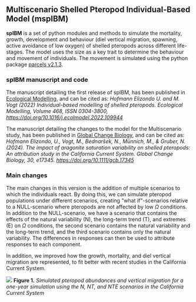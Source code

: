 ## Multiscenario Shelled Pteropod Individual-Based Model (mspIBM)

**spIBM** is a set of python modules and methods to simulate the mortality, growth, development and behaviour (diel vertical migration, spawning, active avoidance of low oxygen) of shelled pteropods across different life-stages. The model uses the size as a key trait to determine the behaviour and movement of individuals. The movement is simulated using the python package [parcels v2.1.3](https://doi.org/10.5281/zenodo.3630568).

### spIBM manuscript and code

The manuscript detailing the first release of spIBM, has been published in [Ecological Modelling](https://doi.org/10.1016/j.ecolmodel.2022.109944), and can be cited as:
*Hofmann Elizondo U. and M. Vogt (2022) Individual-based modelling of shelled pteropods. Ecological Modelling, Volume 468, ISSN 0304-3800, https://doi.org/10.1016/j.ecolmodel.2022.109944*

The manuscript detailing the changes to the model for the Multiscenario study, has been published in [Global Change Biology](https://doi.org/10.1111/gcb.17345), and can be cited as:
*Hofmann Elizondo, U., Vogt, M., Bednaršek, N., Münnich, M., & Gruber, N. (2024). The impact of aragonite saturation variability on shelled pteropods: An attribution study in the California Current System. Global Change Biology, 30, e17345. https://doi.org/10.1111/gcb.17345*

### Main changes

The main changes in this version is the addition of multiple scenarios to which the individuals react. By doing this, we can simulate pteropod populations under different scenarios, creating "what if"-scenarios relative to a NULL-scenario where pteropods are not affected by low $\Omega$ conditions. In addition to the NULL-scenario, we have a scenario that contains the effects of the natural variability (N), the long-term trend (T), and extremes (E) on $\Omega$ conditions, the second scenario contains the natural variability and the long-term trend, and the third scenario contains only the natural variability. The differences in responses can then be used to attribute responses to each component.

In addition, we improved how the growth, mortality, and diel vertical migration are represented, to fit better with recent studies in the California Current System.

![](https://github.com/ursho2552/Multiscenario_Shelled_Pteropod_IBM/blob/main/gifs/N_scenario.gif)
**Figure 1.** *Simulated pteropod abundances and vertical migration for a one-year simulation using the N, NT, and NTE scenarios in the California Current System* 

